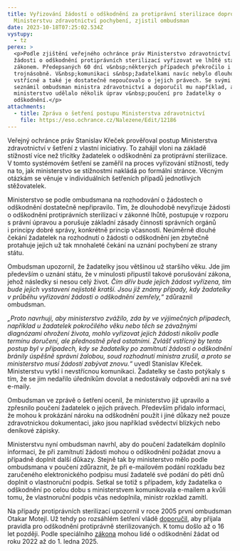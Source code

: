 ```yaml
---
title: Vyřizování žádostí o odškodnění za protiprávní sterilizace doprovázejí na
  Ministerstvu zdravotnictví pochybení, zjistil ombudsman
date: 2023-10-18T07:25:02.534Z
vystupy:
  - tz
perex: >
  <p>Podle zjištění veřejného ochránce práv Ministerstvo zdravotnictví nestíhá
  žádosti o odškodnění protiprávních sterilizací vyřizovat ve lhůtě stanovené
  zákonem. Předepsaných 60 dní v&nbsp;některých případech překročilo i
  trojnásobně. V&nbsp;komunikaci s&nbsp;žadatelkami navíc nebylo dlouhodobě
  vstřícné a také je dostatečně nepoučovalo o jejich právech. Se svými závěry
  seznámil ombudsman ministra zdravotnictví a doporučil mu například, aby
  ministerstvo udělalo několik úprav v&nbsp;poučení pro žadatelky o
  odškodnění.</p>
attachments:
  - title: Zpráva o šetření postupu Ministerstva zdravotnictví
    file: https://eso.ochrance.cz/Nalezene/Edit/12186
---
```

<p>Veřejný ochránce práv Stanislav Křeček prověřoval postup Ministerstva zdravotnictví v&nbsp;šetření z&nbsp;vlastní iniciativy. To zahájil vloni na základě stížností více než třicítky žadatelek o odškodnění za protiprávní sterilizace. V&nbsp;tomto systémovém šetření se zaměřil na proces vyřizování stížností, tedy na to, jak ministerstvo se stížnostmi nakládá po formální stránce. Věcným otázkám se věnuje v&nbsp;individuálních šetřeních případů jednotlivých stěžovatelek.</p>

<p>Ministerstvo se podle ombudsmana na rozhodování o žádostech o odškodnění dostatečně nepřipravilo. Tím, že dlouhodobě nevyřizuje žádosti o odškodnění protiprávních sterilizací v zákonné lhůtě, postupuje v&nbsp;rozporu s&nbsp;právní úpravou a porušuje základní zásady činnosti správních orgánů i&nbsp;principy dobré správy, konkrétně princip včasnosti. Neúměrně dlouhé čekání žadatelek na rozhodnutí o žádosti o odškodnění jen zbytečně protahuje jejich už tak mnohaleté čekání na uznání pochybení ze strany státu.</p>

<p>Ombudsman upozornil, že žadatelky jsou většinou už staršího věku. Jde jim především o&nbsp;uznání státu, že&nbsp;v&nbsp;minulosti připustil takové porušování zákona, jehož následky si nesou celý život<em>. Čím&nbsp;dřív bude jejich žádost vyřízena, tím bude jejich vystavení nejistotě kratší. Jsou již známy případy, kdy žadatelky v&nbsp;průběhu vyřizování žádosti o&nbsp;odškodnění zemřely,&ldquo;</em> zdůraznil ombudsman.</p>

<p><em>&bdquo;Proto navrhuji, aby ministerstvo zvážilo, zda by ve výjimečných případech, například u žadatelek pokročilého věku nebo těch se závažnými diagnózami ohrožení života, mohlo vyřizovat jejich žádosti nikoliv podle termínu doručení, ale přednostně před ostatními. Zvlášť vstřícný by tento postup byl v&nbsp;případech, kdy se žadatelky po zamítnutí žádosti o odškodnění bránily úspěšně správní žalobou, soud rozhodnutí ministra zrušil, a proto se ministerstvo musí žádostí zabývat znovu.&ldquo;</em> uvedl Stanislav Křeček. Ministerstvu vytkl i nevstřícnou komunikaci. Žadatelky se často potýkaly s tím, že se jim nedařilo úředníkům dovolat a nedostávaly odpovědi ani na své e-maily.</p>

<p>Ombudsman ve zprávě o šetření ocenil, že ministerstvo již upravilo a zpřesnilo poučení žadatelek o jejich právech. Především přidalo informaci, že mohou k&nbsp;prokázání nároku na odškodnění použít i jiné důkazy než pouze zdravotnickou dokumentaci, jako jsou například svědectví blízkých nebo deníkové zápisky.</p>

<p>Ministerstvu nyní ombudsman navrhl, aby do poučení žadatelkám doplnilo informaci, že při zamítnutí žádosti mohou o odškodnění požádat znovu a případně doplnit další důkazy. Stejně tak by ministerstvo mělo podle ombudsmana v&nbsp;poučení zdůraznit, že při e-mailovém podání rozkladu bez zaručeného elektronického podpisu musí žadatelé své podání do pěti dnů doplnit o vlastnoruční podpis. Setkal se totiž s&nbsp;případem, kdy žadatelka o odškodnění po celou dobu s&nbsp;ministerstvem komunikovala e-mailem a kvůli tomu, že vlastnoruční podpis včas nedoplnila, ministr rozklad zamítl.</p>

<p>Na případy protiprávních sterilizací upozornil v&nbsp;roce 2005 první ombudsman Otakar Motejl. Už tehdy po rozsáhlém šetření vládě <a href="https://eso.ochrance.cz/Nalezene/Edit/2596">doporučil</a>, aby přijala pravidla pro odškodnění protiprávně sterilizovaných. K&nbsp;tomu došlo až o 16 let později. Podle speciálního <a href="https://www.zakonyprolidi.cz/cs/2021-297">zákona</a> mohou lidé o odškodnění žádat od roku 2022 až do 1. ledna 2025.</p>
